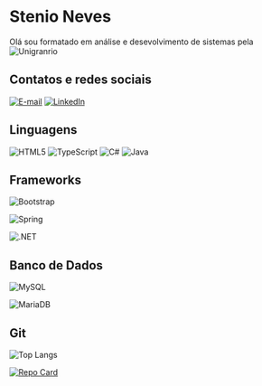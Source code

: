 # Stenio  Neves

Olá sou formatado em análise e desevolvimento de sistemas pela  ![Unigranrio](https://uniganrio.edu.br)

## Contatos e redes sociais

[![E-mail](https://img.shields.io/badge/-Email-000?style=for-the-badge&logo=microsoft-outlook&logoColor=007BFF)](mailto:stenioneves@outlook.com)
[![LinkedIn](https://img.shields.io/badge/LinkedIn-0077B5?style=for-the-badge&logo=linkedin&logoColor=white)](https://www.linkedin.com/in/stenio-das-neves-silva-3a2860a2/)

## Linguagens
![HTML5](https://img.shields.io/badge/HTML5-E34F26?style=for-the-badge&logo=html5&logoColor=white)
![TypeScript](https://img.shields.io/badge/TypeScript-007ACC?style=for-the-badge&logo=typescript&logoColor=white)
![C#](https://img.shields.io/badge/C%23-239120?style=for-the-badge&logo=c-sharp&logoColor=white)
![Java](https://img.shields.io/badge/java-%23ED8B00.svg?style=for-the-badge&logo=openjdk&logoColor=white)

## Frameworks
![Bootstrap](https://img.shields.io/badge/-boostrap-0D1117?style=for-the-badge&logo=bootstrap&labelColor=0D1117)

![Spring](https://img.shields.io/badge/spring-%236DB33F.svg?style=for-the-badge&logo=spring&logoColor=white)

![.NET](https://img.shields.io/badge/.NET-5C2D91?style=for-the-badge&logo=.net&logoColor=white)

## Banco de Dados
![MySQL](https://img.shields.io/badge/MySQL-00000F?style=for-the-badge&logo=mysql&logoColor=white)

![MariaDB](https://img.shields.io/badge/MariaDB-003545?style=for-the-badge&logo=mariadb&logoColor=white)

## Git 
![Top Langs](https://github-readme-stats-git-masterrstaa-rickstaa.vercel.app/api/top-langs/?username=stenioneves&bg_color=000&border_color=30A3DC&title_color=E94D5F&text_color=FFF)

[![Repo Card](https://github-readme-stats.vercel.app/api/pin/?username=SEUUSERNAME&repo=SEUREPOSITORIO&bg_color=000&border_color=30A3DC&show_icons=true&icon_color=30A3DC&title_color=E94D5F&text_color=FFF)](https://github.com/stenioneves/dio-lab-open-source)


